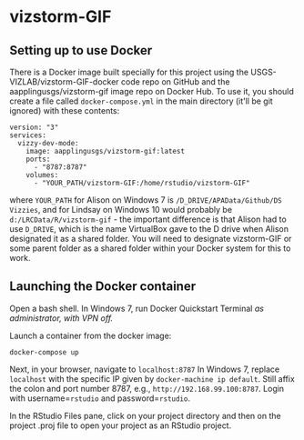 # vizstorm-GIF

## Setting up to use Docker

There is a Docker image built specially for this project using the USGS-VIZLAB/vizstorm-GIF-docker code repo on GitHub and the aapplingusgs/vizstorm-gif image repo on Docker Hub. To use it, you should create a file called `docker-compose.yml` in the main directory (it'll be git ignored) with these contents:

```
version: "3"
services:
  vizzy-dev-mode:
    image: aapplingusgs/vizstorm-gif:latest
    ports:
      - "8787:8787"
    volumes:
      - "YOUR_PATH/vizstorm-GIF:/home/rstudio/vizstorm-GIF"
```

where `YOUR_PATH` for Alison on Windows 7 is `/D_DRIVE/APAData/Github/DS Vizzies`, and for Lindsay on Windows 10 would probably be `d:/LRCData/R/vizstorm-gif` - the important difference is that Alison had to use `D_DRIVE`, which is the name VirtualBox gave to the D drive when Alison designated it as a shared folder. You will need to designate vizstorm-GIF or some parent folder as a shared folder within your Docker system for this to work.

## Launching the Docker container

Open a bash shell. <win7>In Windows 7, run Docker Quickstart Terminal <em>as administrator, with VPN off.</em></win7>

Launch a container from the docker image:
```
docker-compose up
```

Next, in your browser, navigate to `localhost:8787` <win7>In Windows 7, replace `localhost` with the specific IP given by `docker-machine ip default`. Still affix the colon and port number 8787, e.g., `http://192.168.99.100:8787`.</win7> Login with username=`rstudio` and password=`rstudio`.

In the RStudio Files pane, click on your project directory and then on the project .proj file to open your project as an RStudio project.
